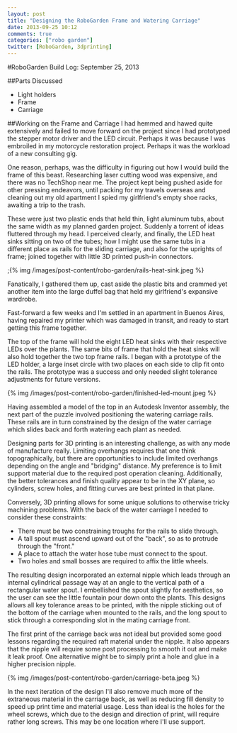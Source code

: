```yaml
---
layout: post
title: "Designing the RoboGarden Frame and Watering Carriage"
date: 2013-09-25 10:12
comments: true
categories: ["robo garden"]
twitter: [RoboGarden, 3dprinting] 
---
```


#RoboGarden Build Log: September 25, 2013

##Parts Discussed
- Light holders
- Frame
- Carriage

##Working on the Frame and Carriage
I had hemmed and hawed quite extensively and failed to move forward on the project since I had prototyped the stepper motor driver and the LED circuit. Perhaps it was because I was embroiled in my motorcycle restoration project. Perhaps it was the workload of a new consulting gig. 

One reason, perhaps, was the difficulty in figuring out how I would build the frame of this beast. Researching laser cutting wood was expensive, and there was no TechShop near me. The project kept being pushed aside for other pressing endeavors, until packing for my travels overseas and cleaning out my old apartment I spied my girlfriend's empty shoe racks, awaiting a trip to the trash.

These were just two plastic ends that held thin, light aluminum tubs, about the same width as my planned garden project. Suddenly a torrent of ideas fluttered through my head. I perceived clearly, and finally, the LED heat sinks sitting on two of the tubes; how I might use the same tubs in a different place as rails for the sliding carriage, and also for the uprights of frame; joined together with little 3D printed push-in connectors.

;{% img /images/post-content/robo-garden/rails-heat-sink.jpeg %}

Fanatically, I gathered them up, cast aside the plastic bits and crammed yet another item into the large duffel bag that held my girlfriend's expansive wardrobe. 

Fast-forward a few weeks and I'm settled in an apartment in Buenos Aires, having repaired my printer which was damaged in transit, and ready to start getting this frame together.

The top of the frame will hold the eight LED heat sinks with their respective LEDs over the plants. The same bits of frame that hold the heat sinks will also hold together the two top frame rails. I began with a prototype of the LED holder, a large inset circle with two places on each side to clip fit onto the rails. The prototype was a success and only needed slight tolerance adjustments for future versions. 

{% img /images/post-content/robo-garden/finished-led-mount.jpeg %}

Having assembled a model of the top in an Autodesk Inventor assembly, the next part of the puzzle involved positioning the watering carriage rails. These rails are in turn constrained by the design of the water carriage which slides back and forth watering each plant as needed. 

Designing parts for 3D printing is an interesting challenge, as with any mode of manufacture really. Limiting overhangs requires that one think topographically, but there are opportunities to include limited overhangs depending on the angle and "bridging" distance. My preference is to limit support material due to the required post operation cleaning. Additionally, the better tolerances and finish quality appear to be in the XY plane, so cylinders, screw holes, and fitting curves are best printed in that plane.

Conversely, 3D printing allows for some unique solutions to otherwise tricky machining problems. With the back of the water carriage I needed to consider these constraints:

- There must be two constraining troughs for the rails to slide through.
- A tall spout must ascend upward out of the "back", so as to protrude through the "front."
- A place to attach the water hose tube must connect to the spout.
- Two holes and small bosses are required to affix the little wheels.

The resulting design incorporated an external nipple which leads through an internal cylindrical passage way at an angle to the vertical path of a rectangular water spout. I embellished the spout slightly for aesthetics, so the user can see the little fountain pour down onto the plants. This designs allows all key tolerance areas to be printed, with the nipple sticking out of the bottom of the carriage when mounted to the rails, and the long spout to stick through a corresponding slot in the mating carriage front. 

The first print of the carriage back was not ideal but provided some good lessons regarding the required raft material under the nipple. It also appears that the nipple will require some post processing to smooth it out and make it leak proof. One alternative might be to simply print a hole and glue in a higher precision nipple.

{% img /images/post-content/robo-garden/carriage-beta.jpeg %}

In the next iteration of the design I'll also remove much more of the extraneous material in the carriage back, as well as reducing fill density to speed up print time and material usage. Less than ideal is the holes for the wheel screws, which due to the design and direction of print, will require rather long screws. This may be one location where I'll use support.